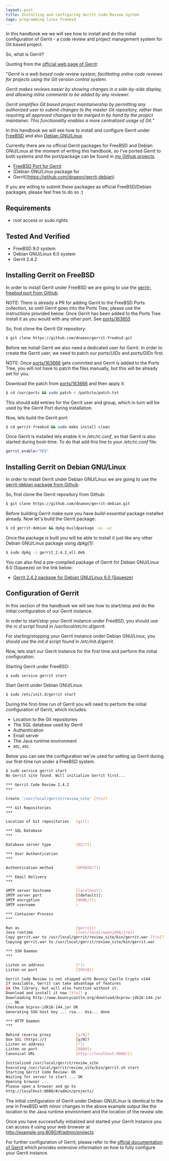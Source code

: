 ```yaml
---
layout: post
title: Installing and configuring Gerrit Code Review System
tags: programming linux freebsd
---
```

In this handbook we we will see how to install and do the initial
configuration of Gerrit - a code review and project management system
for Git based project.

So, what is Gerrit?

Quoting from the [official web page of
Gerrit](http://code.google.com/p/gerrit/):

"*Gerrit is a web based code review system, facilitating online code
reviews for projects using the Git version control system.*

*Gerrit makes reviews easier by showing changes in a side-by-side
 display, and allowing inline comments to be added by any reviewer.*

*Gerrit simplifies Git based project maintainership by permitting any
 authorized user to submit changes to the master Git repository,
 rather than requiring all approved changes to be merged in by hand by
 the project maintainer. This functionality enables a more centralized
 usage of Git.*"

In this handbook we will see how to install and configure Gerrit under
[FreeBSD](http://www.freebsd.org) and also [Debian
GNU/Linux](http://www.debian.org)

Currently there are no official Gerrit packages for FreeBSD and Debian
GNU/Linux at the moment of writing this handbook, so I've ported
Gerrit to both systems and the port/package can be found in [my Github
projects](https://github.com/dnaeon).

* [FreeBSD Port for Gerrit](https://github.com/dnaeon/gerrit-freebsd)
* [Debian GNU/Linux package for
* Gerrit](https://github.com/dnaeon/gerrit-debian)

If you are willing to submit these packages as official FreeBSD/Debian
packages, please feel free to do so :)

## Requirements

* root access or sudo rights

## Tested And Verified

* FreeBSD 9.0 system
* Debian GNU/Linux 6.0 system
* Gerrit 2.4.2

## Installing Gerrit on FreeBSD

In order to install Gerrit under FreeBSD we are going to use the
[gerrit-freebsd port from
Github](https://github.com/dnaeon/gerrit-freebsd).

NOTE: There is already a PR for adding Gerrit to the FreeBSD Ports
collection, so until Gerrit goes into the Ports Tree, please use the
instructions provided below. Once Gerrit has been added to the Ports
Tree install it as you would with any other port. See
[ports/163655](http://www.freebsd.org/cgi/query-pr.cgi?pr=ports/163665)

So, first clone the Gerrit Git repository:

```bash
$ git clone https://github.com/dnaeon/gerrit-freebsd.git
```

Before we install Gerrit we also need a dedicated user for Gerrit. In
order to create the Gerrit user, we need to patch our *ports/UIDs* and
*ports/GIDs* first.

NOTE: Once
[ports/163666](http://www.freebsd.org/cgi/query-pr.cgi?pr=163666) gets
commited and Gerrit is added to the Ports Tree, you will not have to
patch the files manually, but this will be already set for you.

Download the patch from
[ports/163666](http://www.freebsd.org/cgi/query-pr.cgi?pr=163666) and
then apply it:

```bash
$ cd /usr/ports && sudo patch < /path/to/patch.txt
```

This should add entries for the Gerrit user and group, which in turn
will be used by the Gerrit Port during installation.

Now, lets build the Gerrit port:

```bash
$ cd gerrit-freebsd && sudo make install clean
```

Once Gerrit is installed lets enable it in */etc/rc.conf*, so that
Gerrit is also started during boot-time. To do that add this line to
your */etc/rc.conf* file:

```bash
gerrit_enable="YES"
```

## Installing Gerrit on Debian GNU/Linux

In order to install Gerrit under Debian GNU/Linux we are going to use
the [gerrit-debian package from
Github](https://github.com/dnaeon/gerrit-debian).

So, first clone the Gerrit repository from Github:

```bash
$ git clone https://github.com/dnaeon/gerrit-debian.git
```

Before building Gerrit make sure you have *build-essential* package
installed already. Now let's build the Gerrit package:

```bash
$ cd gerrit-debian && dpkg-buildpackage -us -uc
```

Once the package is built you will be able to install it just like any
other Debian GNU/Linux package using *dpkg(1)*:

```bash
$ sudo dpkg -i gerrit_2.4.2_all.deb
```

You can also find a pre-compiled package of Gerrit for Debian
GNU/Linux 6.0 (Squeeze) on the link below:

* [Gerrit 2.4.2 package for Debian GNU/Linux 6.0
  (Squeeze)](http://users.unix-heaven.org/~dnaeon/gerrit-debian/)

## Configuration of Gerrit

In this section of the handbook we will see how to start/stop and do
the initial configuration of our Gerrit instance.

In order to start/stop your Gerrit instance under FreeBSD, you should
use the *rc.d* script found in */usr/local/etc/rc.d/gerrit*.

For starting/stopping your Gerrit instance under Debian GNU/Linux, you
should use the *init.d* script found in */etc/init.d/gerrit*.

Now, lets start our Gerrit instance for the first time and perform the
initial configuration.

Starting Gerrit under FreeBSD:

```bash
$ sudo service gerrit start
```

Start Gerrit under Debian GNU/Linux:

```bash
$ sudo /etc/init.d/gerrit start
```

During the first-time run of Gerrit you will need to perform the
initial configuration of Gerrit, which includes:

* Location to the Git repositories
* The SQL database used by Gerrit
* Authentication
* Email server
* The Java runtime environment
* etc, etc.

Below you can see the configuration we've used for setting up Gerrit
during our first-time run under a FreeBSD system.

```bash
$ sudo service gerrit start
No Gerrit site found. Will initialize Gerrit first...

*** Gerrit Code Review 2.4.2
***

Create '/usr/local/gerrit/review_site' [Y/n]?

*** Git Repositories
***

Location of Git repositories   [git]:

*** SQL Database
***

Database server type           [H2/?]:

*** User Authentication
***

Authentication method          [OPENID/?]:

*** Email Delivery
***

SMTP server hostname           [localhost]:
SMTP server port               [(default)]:
SMTP encryption                [NONE/?]:
SMTP username                  :

*** Container Process
***

Run as                         [gerrit]:
Java runtime                   [/usr/local/openjdk6/jre]:
Copy gerrit.war to /usr/local/gerrit/review_site/bin/gerrit.war [Y/n]?
Copying gerrit.war to /usr/local/gerrit/review_site/bin/gerrit.war

*** SSH Daemon
***

Listen on address              [*]:
Listen on port                 [29418]:

Gerrit Code Review is not shipped with Bouncy Castle Crypto v144
If available, Gerrit can take advantage of features
in the library, but will also function without it.
Download and install it now [Y/n]? y
Downloading http://www.bouncycastle.org/download/bcprov-jdk16-144.jar
... OK
Checksum bcprov-jdk16-144.jar OK
Generating SSH host key ... rsa... dsa... done

*** HTTP Daemon
***

Behind reverse proxy           [y/N]?
Use SSL (https://)             [y/N]?
Listen on address              [*]:
Listen on port                 [8080]:
Canonical URL                  [http://localhost:8080/]:

Initialized /usr/local/gerrit/review_site
Executing /usr/local/gerrit/review_site/bin/gerrit.sh start
Starting Gerrit Code Review: OK
Waiting for server to start ... OK
Opening browser ...
Please open a browser and go to
http://localhost:8080/#/admin/projects/
```

The initial configuration of Gerrit under Debian GNU/Linux is
identical to the one in FreeBSD with minor changes in the above
example output like the location to the Java runtime environment and
the location of the review site.

Once you have successfully initialized and started your Gerrit
instance you can access it using your web browser at
http://example.org:8080/#/admin/projects

For further configuration of Gerrit, please refer to the [offcial
documentation of
Gerrit](http://gerrit-documentation.googlecode.com/svn/Documentation/2.4.2/dev-readme.html)
which provides extensive information on how to fully configure your
Gerrit instance.

